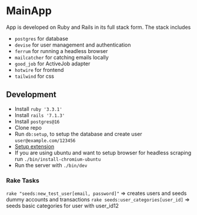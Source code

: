 # MainApp

App is developed on Ruby and Rails in its full stack form. The stack includes

- `postgres` for database
- `devise` for user management and authentication
- `ferrum` for running a headless browser
- `mailcatcher` for catching emails locally
- `good_job` for ActiveJob adapter
- `hotwire` for frontend
- `tailwind` for css

## Development

- Install `ruby '3.3.1'`
- Install `rails '7.1.3'`
- Install `postgres@16`
- Clone repo
- Run `db:setup`, to setup the database and create user `user@example.com/123456`
- [Setup extension](https://github.com/umairabid/sweaty_wallet/blob/main/chrome_extension/README.md)
- If you are using ubuntu and want to setup browser for headless scraping run `./bin/install-chromium-ubuntu`
- Run the server with `./bin/dev`

### Rake Tasks

`rake "seeds:new_test_user[email, password]"` => creates users and seeds dummy accounts and transactions
`rake seeds:user_categories[user_id]` => seeds basic categories for user with user_id12 
